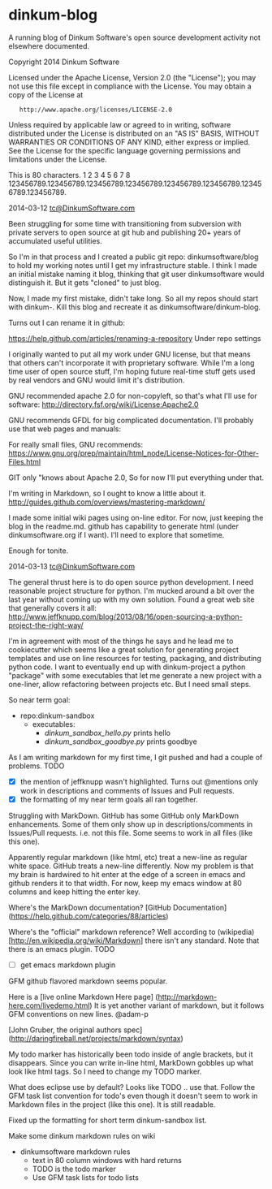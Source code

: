 dinkum-blog
====

A running blog of Dinkum Software's open source development activity
not elsewhere documented.

Copyright 2014 Dinkum Software

   Licensed under the Apache License, Version 2.0 (the "License");
   you may not use this file except in compliance with the License.
   You may obtain a copy of the License at

       http://www.apache.org/licenses/LICENSE-2.0

   Unless required by applicable law or agreed to in writing, software
   distributed under the License is distributed on an "AS IS" BASIS,
   WITHOUT WARRANTIES OR CONDITIONS OF ANY KIND, either express or implied.
   See the License for the specific language governing permissions and
   limitations under the License.

This is 80 characters.
         1         2         3         4         5         6         7         8
123456789.123456789.123456789.123456789.123456789.123456789.123456789.123456789.

2014-03-12 tc@DinkumSoftware.com 

Been struggling for some time with transitioning from subversion with private
servers to open source at git hub and publishing 20+ years of accumulated useful
utilities.

So I'm in that process and I created a public git repo: dinkumsoftware/blog to
hold my working notes until I get my infrastructure stable.  I think I made
an initial mistake naming it blog, thinking that git user dinkumsoftware would
distinguish it.  But it gets "cloned" to just blog.

Now, I made my first mistake, didn't take long.
So all my repos should start with dinkum-.  Kill this blog and recreate it
as dinkumsoftware/dinkum-blog.

Turns out I can rename it in github:

https://help.github.com/articles/renaming-a-repository
Under repo settings

I originally wanted to put all my work under GNU license, but that means
that others can't incorporate it with proprietary software.  While I'm
a long time user of open source stuff, I'm hoping future real-time stuff
gets used by real vendors and GNU would limit it's distribution.

GNU recommended apache 2.0 for non-copyleft, so that's what I'll use for
software:
http://directory.fsf.org/wiki/License:Apache2.0

GNU recommends GFDL for big complicated documentation.
I'll probably use that web pages and manuals:

For really small files, GNU recommends:
https://www.gnu.org/prep/maintain/html_node/License-Notices-for-Other-Files.html

GIT only "knows about Apache 2.0, So for now I'll put everything under that.

I'm writing in Markdown, so I ought to know a little about it.
http://guides.github.com/overviews/mastering-markdown/

I made some initial wiki pages using on-line editor.
For now, just keeping the blog in the readme.md.  github has capability to
generate html (under dinkumsoftware.org if I want).  I'll need to explore that
sometime.

Enough for tonite.

2014-03-13 tc@DinkumSoftware.com 

The general thrust here is to do open source python development.  I need
reasonable project structure for python.  I'm mucked around a bit over the
last year without coming up with my own solution.  Found a great web site
that generally covers it all:
http://www.jeffknupp.com/blog/2013/08/16/open-sourcing-a-python-project-the-right-way/

I'm in agreement with most of the things he says and he lead me to
cookiecutter which seems like a great solution for generating project
templates and use on line resources for testing, packaging, and
distributing python code.  I want to eventually end up with
dinkum-project a python "package" with some executables that let me
generate a new project with a one-liner, allow refactoring between
projects etc.  But I need small steps.

So near term goal:

- repo:dinkum-sandbox
  - executables:
    - *dinkum_sandbox_hello.py*      prints hello
    - *dinkum_sandbox_goodbye.py*    prints goodbye

As I am writing markdown for my first time, I git pushed and had a couple of
problems.
TODO

   - [x] the mention of jeffknupp wasn't highlighted.
         Turns out @mentions only work in descriptions and comments of
         Issues and Pull requests.
   - [x] the formatting of my near term goals all ran together.

Struggling with MarkDown.  GitHub has some GitHub only MarkDown enhancements.
Some of them only show up in descriptions/comments in Issues/Pull requests.
i.e. not this file.  Some seems to work in all files (like this one).

Apparently regular markdown (like html, etc) treat a new-line as regular white
space.  GitHub treats a new-line differently.  Now my problem is that my brain
is hardwired to hit enter at the edge of a screen in emacs and github renders it
to that width.  For now, keep my emacs window at 80 columns and keep hitting
the enter key.

Where's the MarkDown documentation?
[GitHub Documentation]
        (https://help.github.com/categories/88/articles)

Where's the "official" markdown reference?   Well according to (wikipedia)
[http://en.wikipedia.org/wiki/Markdown] there isn't any standard.  Note
that there is an emacs plugin. TODO

-[ ] get emacs markdown plugin

GFM github flavored markdown seems popular.

Here is a [live online Markdown Here page]
     (http://markdown-here.com/livedemo.html)
It is yet another variant of markdown,
but it follows GFM conventions on new lines. @adam-p

[John Gruber, the original authors spec]
      (http://daringfireball.net/projects/markdown/syntax)

My todo marker has historically been todo inside of angle brackets, but it
disappears.  Since you can write in-line html, MarkDown gobbles up what
look like html tags.  So I need to change my TODO marker.

What does eclipse use by default?  Looks like TODO .. use that.
Follow the GFM task list convention for todo's even though it
doesn't seem to work in Markdown files in the project (like this one).  It
is still readable.

Fixed up the formatting for short term dinkum-sandbox list.

Make some dinkum markdown rules on wiki
- dinkumsoftware markdown rules
  - text in 80 column windows with hard returns
  - TODO is the todo marker
  - Use GFM task lists for todo lists







